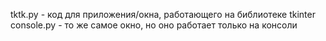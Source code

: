 tktk.py - код для приложения/окна, работающего на библиотеке tkinter
console.py - то же самое окно, но оно работает только на консоли
